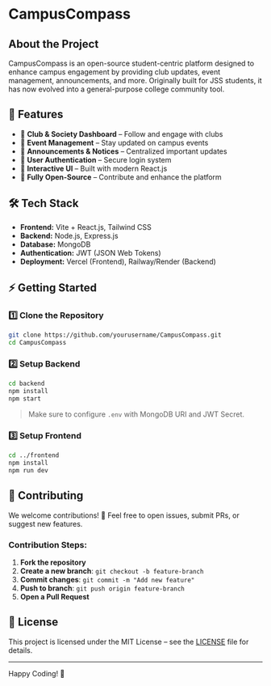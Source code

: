

# CampusCompass


##  About the Project
CampusCompass is an open-source student-centric platform designed to enhance campus engagement by providing club updates, event management, announcements, and more. Originally built for JSS students, it has now evolved into a general-purpose college community tool.

## 📌 Features
- 🔹 **Club & Society Dashboard** – Follow and engage with clubs
- 🔹 **Event Management** – Stay updated on campus events
- 🔹 **Announcements & Notices** – Centralized important updates
- 🔹 **User Authentication** – Secure login system
- 🔹 **Interactive UI** – Built with modern React.js
- 🔹 **Fully Open-Source** – Contribute and enhance the platform

## 🛠️ Tech Stack
- **Frontend:** Vite + React.js, Tailwind CSS
- **Backend:** Node.js, Express.js
- **Database:** MongoDB
- **Authentication:** JWT (JSON Web Tokens)
- **Deployment:** Vercel (Frontend), Railway/Render (Backend)

## ⚡ Getting Started

### 1️⃣ Clone the Repository
```sh
git clone https://github.com/yourusername/CampusCompass.git
cd CampusCompass
```

### 2️⃣ Setup Backend
```sh
cd backend
npm install
npm start
```
> Make sure to configure `.env` with MongoDB URI and JWT Secret.

### 3️⃣ Setup Frontend
```sh
cd ../frontend
npm install
npm run dev
```

## 📌 Contributing
We welcome contributions! 🚀 Feel free to open issues, submit PRs, or suggest new features.

### Contribution Steps:
1. **Fork the repository**
2. **Create a new branch**: `git checkout -b feature-branch`
3. **Commit changes**: `git commit -m "Add new feature"`
4. **Push to branch**: `git push origin feature-branch`
5. **Open a Pull Request**

## 📜 License
This project is licensed under the MIT License – see the [LICENSE](LICENSE) file for details.

---
Happy Coding! 🚀

